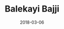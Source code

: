 ---
date: 2018-03-06
title: Balekayi Bajji
categories:
  - Snacks
featured_image: https://s3.ap-south-1.amazonaws.com/mithila-recipes/balekayi_bajji.jpg
recipe:
  servings: 60 cookies
  prep: 15 minutes
  cook: 15 minutes
  ingredients_markdown: |-
    * Balekayi (Raw Banana) -1
    * Gram Flour(Besan) - ½ cup
    * Rice Flour - 3 tbsp
    * Red chilly powder - 1 ½ tbsp
    * Asafoetida (Hing) - ½ tsp
    * Salt
    * Oil


  directions_markdown: |-
    1. Clean the raw banana and cut it into thin slices and the length can be kept as per your choice.
    2. Keep the oil for for becoming hot
    3. In a bowl add gram flour , rice flour, red chilly powder, hing and salt and mix it.
    4. Start adding water little at a time to avoid lumps and make a smooth batter( the consistency should be of dosa batter)
    5. Now add 1 to 2 tbsp of hot oil in batter and mix it properly ( I have used hot oil instead of cooking soda , by adding hot oil the bajjis will absorb a bit more oil than usual but the taste will be very good )
    6. Now dip the sliced raw banana in the batter and fry it in hot oil.
    7. When the bajjis turn golden brown remove it on the kitchen towel and serve hot .
    8. You can enjoy these bajjis with any sauce , chutney or just like that .


---